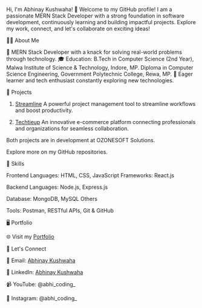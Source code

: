 Hi, I'm Abhinay Kushwaha! 👋
Welcome to my GitHub profile! I am a passionate MERN Stack Developer with a strong foundation in software development, continuously learning and building impactful projects. Explore my work, connect, and let's collaborate on exciting ideas!

👨‍💻   About Me

💼 MERN Stack Developer with a knack for solving real-world problems through technology.
🎓 Education:
B.Tech in Computer Science (2nd Year), Malwa Institute of Science & Technology, Indore, MP.
Diploma in Computer Science Engineering, Government Polytechnic College, Rewa, MP.
🌱 Eager learner and tech enthusiast constantly exploring new technologies.

🚀   Projects
1. [Streamline](https://streamline.ozonesoftsolutions.com/)
A powerful project management tool to streamline workflows and boost productivity.

2. [Techtieup](https://techtieup.com/)
An innovative e-commerce platform connecting professionals and organizations for seamless collaboration.

Both projects are in development at OZONESOFT Solutions.

Explore more on my GitHub repositories.

🌟 Skills

Frontend
Languages: HTML, CSS, JavaScript
Frameworks: React.js

Backend
Languages: Node.js, Express.js

Database: MongoDB, MySQL
Others

Tools: Postman, RESTful APIs, Git & GitHub

🖥️   Portfolio

🌐 Visit my [Portfolio](https://abhinay-kushwaha.netlify.app/)

💬 Let's Connect

📧 Email: [Abhinay Kushwaha](mailto:abhinayark0@gmail.com)

💼 LinkedIn: [Abhinay Kushwaha](https://www.linkedin.com/in/abhinay-mern-stack)

📹 YouTube: @abhi_coding_

📸 Instagram: @abhi_coding_

